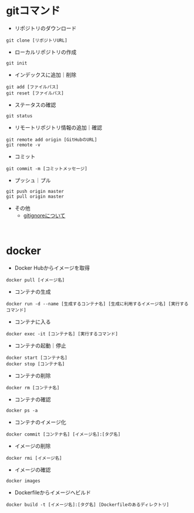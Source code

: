 # gitコマンド

* リポジトリのダウンロード

```
git clone [リポジトリURL]
```

* ローカルリポジトリの作成

```
git init
```

* インデックスに追加｜削除

```
git add [ファイルパス]
git reset [ファイルパス]
```

* ステータスの確認

```
git status
```

* リモートリポジトリ情報の追加｜確認

```
git remote add origin [GitHubのURL]
git remote -v
```

* コミット

```
git commit -m [コミットメッセージ]
```

* プッシュ｜プル

```
git push origin master
git pull origin master
```

* その他
  * [gitignoreについて](https://qiita.com/anqooqie/items/110957797b3d5280c44f)

<br>

# docker

* Docker Hubからイメージを取得

```
docker pull [イメージ名]
```

* コンテナの生成

```
docker run -d --name [生成するコンテナ名] [生成に利用するイメージ名] [実行するコマンド]
```

* コンテナに入る

```
docker exec -it [コンテナ名] [実行するコマンド]
```

* コンテナの起動｜停止

```
docker start [コンテナ名]
docker stop [コンテナ名]
```

* コンテナの削除

```
docker rm [コンテナ名]
```

* コンテナの確認

```
docker ps -a
```

* コンテナのイメージ化

```
docker commit [コンテナ名] [イメージ名]:[タグ名]
```

* イメージの削除

```
docker rmi [イメージ名]
```

* イメージの確認

```
docker images
```

* Dockerfileからイメージへビルド
```
docker build -t [イメージ名]:[タグ名] [Dockerfileのあるディレクトリ]
```





